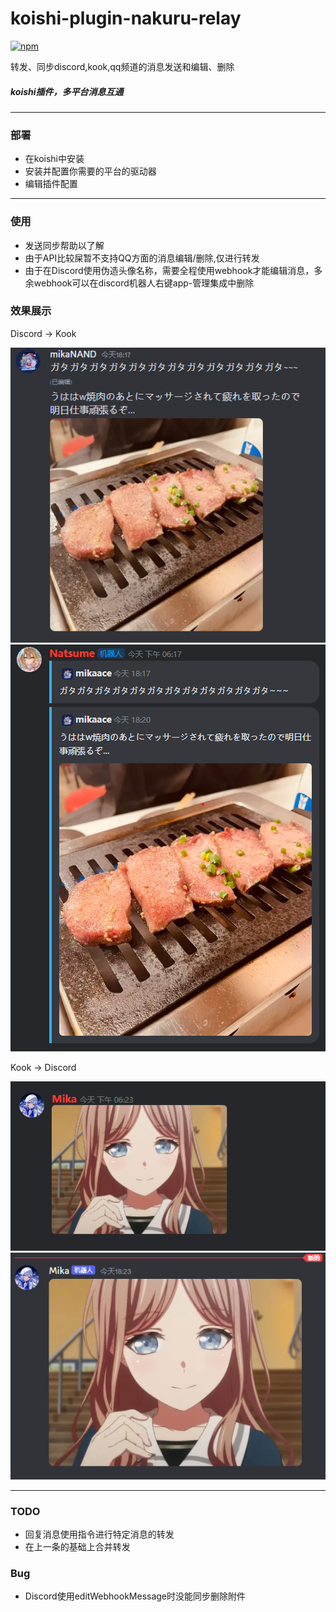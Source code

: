 # koishi-plugin-nakuru-relay

[![npm](https://img.shields.io/npm/v/koishi-plugin-nakuru-relay?style=flat-square)](https://www.npmjs.com/package/koishi-plugin-nakuru-relay)

转发、同步discord,kook,qq频道的消息发送和编辑、删除

##### koishi插件，多平台消息互通
***
### 部署
+ 在koishi中安装
+ 安装并配置你需要的平台的驱动器
+ 编辑插件配置
***
### 使用
+ 发送同步帮助以了解
+ 由于API比较屎暂不支持QQ方面的消息编辑/删除,仅进行转发
+ 由于在Discord使用伪造头像名称，需要全程使用webhook才能编辑消息，多余webhook可以在discord机器人右键app-管理集成中删除
### 效果展示
Discord -> Kook

![图片描述](./assets/屏幕截图%202023-12-18%20182124.png)
![图片描述](./assets/屏幕截图%202023-12-18%20182139.png)

Kook -> Discord

![图片描述](./assets/屏幕截图%202023-12-18%20182339.png)
![图片描述](./assets/屏幕截图%202023-12-18%20182356.png)
***
### TODO
+ 回复消息使用指令进行特定消息的转发
+ 在上一条的基础上合并转发
### Bug
+ Discord使用editWebhookMessage时没能同步删除附件
